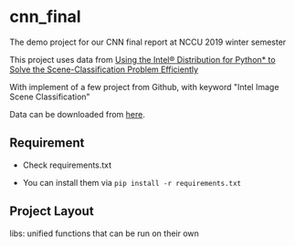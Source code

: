 # cnn_final

The demo project for our CNN final report at NCCU 2019 winter semester

This project uses data from [Using the Intel® Distribution for Python* to Solve the Scene-Classification Problem Efficiently](https://software.intel.com/en-us/articles/using-the-intel-distribution-for-python-to-solve-the-scene-classification-problem)

With implement of a few project from Github, with keyword "Intel Image Scene Classification"

Data can be downloaded from [here](http://places2.csail.mit.edu/download.html).

## Requirement

- Check requirements.txt

- You can install them via `pip install -r requirements.txt`

## Project Layout

libs: unified functions that can be run on their own

